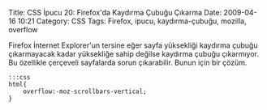 Title: CSS İpucu 20: Firefox&#039;da Kaydırma Çubuğu Çıkarma
Date: 2009-04-16 10:21
Category: CSS
Tags: Firefox, ipucu, kaydırma-çubuğu, mozilla, overflow

Firefox İnternet Explorer'un tersine eğer sayfa yüksekliği kaydırma
çubuğu çıkarmayacak kadar yüksekliğe sahip değilse kaydırma çubuğu
çıkarmıyor. Bu özellikle çerçeveli sayfalarda sorun çıkarabilir. Bunun
için bir çözüm.

	:::css
	html{
		overflow:-moz-scrollbars-vertical;
	} 
